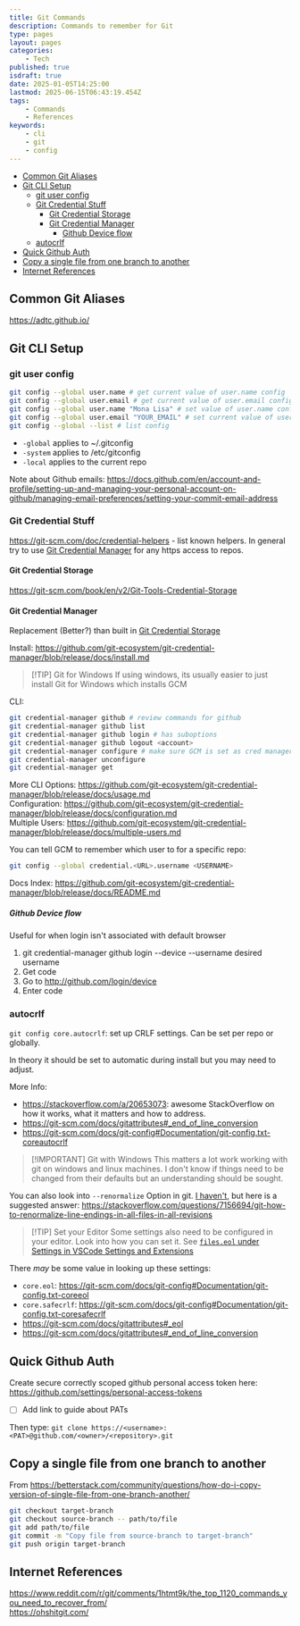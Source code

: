```yaml
---
title: Git Commands
description: Commands to remember for Git
type: pages
layout: pages
categories:
    - Tech
published: true
isdraft: true
date: 2025-01-05T14:25:00
lastmod: 2025-06-15T06:43:19.454Z
tags:
    - Commands
    - References
keywords:
    - cli
    - git
    - config
---
```



<!--- cSpell:disable --->
* [Common Git Aliases](#common-git-aliases)
* [Git CLI Setup](#git-cli-setup)
  * [git user config](#git-user-config)
  * [Git Credential Stuff](#git-credential-stuff)
    * [Git Credential Storage](#git-credential-storage)
    * [Git Credential Manager](#git-credential-manager)
      * [Github Device flow](#github-device-flow)
  * [autocrlf](#autocrlf)
* [Quick Github Auth](#quick-github-auth)
* [Copy a single file from one branch to another](#copy-a-single-file-from-one-branch-to-another)
* [Internet References](#internet-references)
<!--- cSpell:enable --->

## Common Git Aliases

<https://adtc.github.io/>

## Git CLI Setup

### git user config

```bash
git config --global user.name # get current value of user.name config
git config --global user.email # get current value of user.email config
git config --global user.name "Mona Lisa" # set value of user.name config
git config --global user.email "YOUR_EMAIL" # set current value of user.email config
git config --global --list # list config
```

* `-global` applies to ~/.gitconfig
* `-system` applies to /etc/gitconfig
* `-local` applies to the current repo

Note about Github emails: <https://docs.github.com/en/account-and-profile/setting-up-and-managing-your-personal-account-on-github/managing-email-preferences/setting-your-commit-email-address>

### Git Credential Stuff

<https://git-scm.com/doc/credential-helpers> - list known helpers. In general try to use [Git Credential Manager](#git-credential-manager) for any https access to repos.

#### Git Credential Storage

<https://git-scm.com/book/en/v2/Git-Tools-Credential-Storage>

#### Git Credential Manager

Replacement (Better?) than built in [Git Credential Storage](#git-credential-storage)

Install: <https://github.com/git-ecosystem/git-credential-manager/blob/release/docs/install.md>

> [!TIP] Git for Windows
> If using windows, its usually easier to just install Git for Windows which installs GCM

CLI:

```bash
git credential-manager github # review commands for github
git credential-manager github list
git credential-manager github login # has suboptions
git credential-manager github logout <account>
git credential-manager configure # make sure GCM is set as cred manager
git credential-manager unconfigure
git credential-manager get
```

More CLI Options: <https://github.com/git-ecosystem/git-credential-manager/blob/release/docs/usage.md>\
Configuration: <https://github.com/git-ecosystem/git-credential-manager/blob/release/docs/configuration.md>\
Multiple Users: <https://github.com/git-ecosystem/git-credential-manager/blob/release/docs/multiple-users.md>

You can tell GCM to remember which user to for a specific repo:

```bash
git config --global credential.<URL>.username <USERNAME>
```

Docs Index: <https://github.com/git-ecosystem/git-credential-manager/blob/release/docs/README.md>

##### Github Device flow

Useful for when login isn't associated with default browser

1. git credential-manager github login --device --username desired username
2. Get code
3. Go to <http://github.com/login/device>
4. Enter code

### autocrlf

`git config core.autocrlf`: set up CRLF settings. Can be set per repo or globally.

In theory it should be set to automatic during install but you may need to adjust.

More Info:

* <https://stackoverflow.com/a/20653073>: awesome StackOverflow on how it works, what it matters and how to address.
* <https://git-scm.com/docs/gitattributes#_end_of_line_conversion>
* <https://git-scm.com/docs/git-config#Documentation/git-config.txt-coreautocrlf>

> [!IMPORTANT] Git with Windows
> This matters a lot work working with git on windows and linux machines. I don't know if things need to be changed from their defaults but an understanding should be sought.

You can also look into `--renormalize` Option in git. <ins>I haven't</ins>, but here is a suggested answer: <https://stackoverflow.com/questions/7156694/git-how-to-renormalize-line-endings-in-all-files-in-all-revisions>

> [!TIP] Set your Editor
> Some settings also need to be configured in your editor. Look into how you can set it. See [`files.eol` under Settings in VSCode Settings and Extensions](vscode-settings-and-extensions.md#settings)

There *may* be some value in looking up these settings:

* `core.eol`: <https://git-scm.com/docs/git-config#Documentation/git-config.txt-coreeol>
* `core.safecrlf`: <https://git-scm.com/docs/git-config#Documentation/git-config.txt-coresafecrlf>
* <https://git-scm.com/docs/gitattributes#_eol>
* <https://git-scm.com/docs/gitattributes#_end_of_line_conversion>

## Quick Github Auth

Create secure correctly scoped github personal access token here: <https://github.com/settings/personal-access-tokens>

* [ ] Add link to guide about PATs

Then type: `git clone https://<username>:<PAT>@github.com/<owner>/<repository>.git`

## Copy a single file from one branch to another

From <https://betterstack.com/community/questions/how-do-i-copy-version-of-single-file-from-one-branch-another/>

```bash
git checkout target-branch
git checkout source-branch -- path/to/file
git add path/to/file
git commit -m "Copy file from source-branch to target-branch"
git push origin target-branch
```

## Internet References

<https://www.reddit.com/r/git/comments/1htmt9k/the_top_1120_commands_you_need_to_recover_from/>\
<https://ohshitgit.com/>
